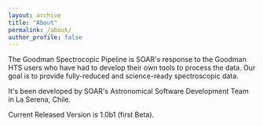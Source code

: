 ```yaml
---
layout: archive
title: "About"
permalink: /about/
author_profile: false
---
```


The Goodman Spectrocopic Pipeline is SOAR's response to the Goodman HTS users
who have had to develop their own tools to process the data. Our goal is to
provide fully-reduced and science-ready spectroscopic data.

It's been developed by SOAR's Astronomical Software Development Team in
La Serena, Chile.

Current Released Version is 1.0b1 (first Beta).
